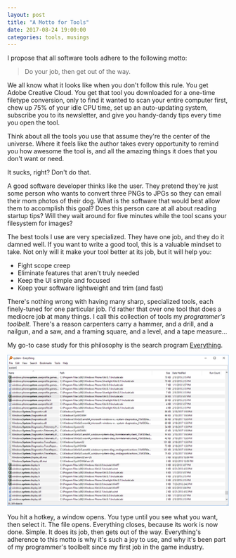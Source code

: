 ```yaml
---
layout: post
title: "A Motto for Tools"
date: 2017-08-24 19:00:00
categories: tools, musings
---
```

I propose that all software tools adhere to the following motto:

> Do your job, then get out of the way.

We all know what it looks like when you don't follow this rule. You get Adobe Creative Cloud. You get that tool you downloaded for a one-time filetype conversion, only to find it wanted to scan your entire computer first, chew up 75% of your idle CPU time, set up an auto-updating system, subscribe you to its newsletter, and give you handy-dandy tips every time you open the tool.

Think about all the tools you use that assume they're the center of the universe. Where it feels like the author takes every opportunity to remind you how awesome the tool is, and all the amazing things it does that you don't want or need.

It sucks, right? Don't do that.

A good software developer thinks like the user. They pretend they're just some person who wants to convert three PNGs to JPGs so they can email their mom photos of their dog. What is the software that would best allow them to accomplish this goal? Does this person care at all about reading startup tips? Will they wait around for five minutes while the tool scans your filesystem for images?

The best tools I use are very specialized. They have one job, and they do it damned well. If you want to write a good tool, this is a valuable mindset to take. Not only will it make your tool better at its job, but it will help you:

- Fight scope creep
- Eliminate features that aren't truly needed
- Keep the UI simple and focused
- Keep your software lightweight and trim (and fast)

There's nothing wrong with having many sharp, specialized tools, each finely-tuned for one particular job. I'd rather that over one tool that does a mediocre job at many things. I call this collection of tools my _programmer's toolbelt_. There's a reason carpenters carry a hammer, and a drill, and a nailgun, and a saw, and a framing square, and a level, and a tape measure...

My go-to case study for this philosophy is the search program [Everything](http://www.voidtools.com).

![Everything](/assets/images/Everything.png "Screenshot of Everything")

You hit a hotkey, a window opens. You type until you see what you want, then select it. The file opens. Everything closes, because its work is now done. Simple. It does its job, then gets out of the way. Everything's adherence to this motto is why it's such a joy to use, and why it's been part of my programmer's toolbelt since my first job in the game industry. 
